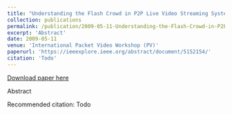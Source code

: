 ```yaml
---
title: "Understanding the Flash Crowd in P2P Live Video Streaming Systems"
collection: publications
permalink: /publication/2009-05-11-Understanding-the-Flash-Crowd-in-P2P-Live-Video-Streaming-Systems
excerpt: 'Abstract'
date: 2009-05-11
venue: 'International Packet Video Workshop (PV)'
paperurl: 'https://ieeexplore.ieee.org/abstract/document/5152154/'
citation: 'Todo'
---
```


<a href='https://ieeexplore.ieee.org/abstract/document/5152154/'>Download paper here</a>

Abstract

Recommended citation: Todo